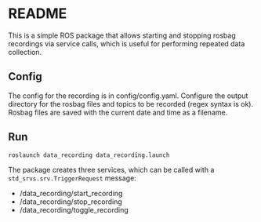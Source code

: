 # README
This is a simple ROS package that allows starting and stopping rosbag recordings via service calls, which is useful for performing repeated data collection.

## Config
The config for the recording is in config/config.yaml.
Configure the output directory for the rosbag files and topics to be recorded (regex syntax is ok).
Rosbag files are saved with the current date and time as a filename.

## Run
`roslaunch data_recording data_recording.launch`

The package creates three services, which can be called with a `std_srvs.srv.TriggerRequest` message:
* /data\_recording/start\_recording
* /data\_recording/stop\_recording
* /data\_recording/toggle\_recording
